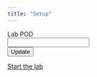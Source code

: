 ```yaml
---
title: "Setup"
---
```


<form id="labInfo">
<label for="labID">Lab POD</label><br>
<input type="text" id="pod" name="POD"> <br>
<button onclick="update()">Update</button>
</form>

<script>
async function update(){
    event.preventDefault()
    response = await fetch(`https://63f62bf859c944921f6e89de.mockapi.io/ivrpod?pod=CL23IVRpod${document.forms.labInfo[0].value}`,
    {
    method: 'GET',
    redirect: 'follow'
})
response = await response.json()
await localStorage.setItem("EPDN",await response[0].EPDN)
await localStorage.setItem("admin",await response[0].admin)
await localStorage.setItem("agent1",await response[0].agent1)
await localStorage.setItem("agent2",await response[0].agent2)
await localStorage.setItem("admin_ext",await response[0].admin_ext)
await localStorage.setItem("agent1_ext",await response[0].agent1_ext)
await localStorage.setItem("agent2_ext",await response[0].agent2_ext)
await localStorage.setItem("PW",await response[0].PW)
await localStorage.setItem("Agent1_phone",await response[0].Agent1_phone)
await localStorage.setItem("TicketID",await response[0].TicketID)
}

</script>

[Start the lab](Home)